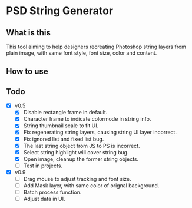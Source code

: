 # PSD String Generator
## What is this
This tool aiming to help designers recreating Photoshop string layers from plain image, with same font style, font size, color and content.

## How to use

## Todo
- [x] v0.5
  - [x] Disable rectangle frame in default.
  - [x] Character frame to indicate colormode in string info.
  - [x] String thumbnail scale to fit UI.
  - [x] Fix regenerating string layers, causing string UI layer incorrect.
  - [x] Fix ignored list and fixed list bug.
  - [x] The last string object from JS to PS is incorrect.
  - [x] Select string highlight will cover string bug.
  - [x] Open image, cleanup the former string objects.
  - [ ] Test in projects.
- [x] v0.9
  - [ ] Drag mouse to adjust tracking and font size.
  - [ ] Add Mask layer, with same color of orignal background.
  - [ ] Batch process function.
  - [ ] Adjust data in UI.
